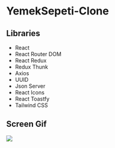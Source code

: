 # YemekSepeti-Clone

## Libraries

- React
- React Router DOM
- React Redux
- Redux Thunk
- Axios
- UUID
- Json Server
- React Icons
- React Toastfy
- Tailwind CSS

## Screen Gif

<img src="screen.gif" />
